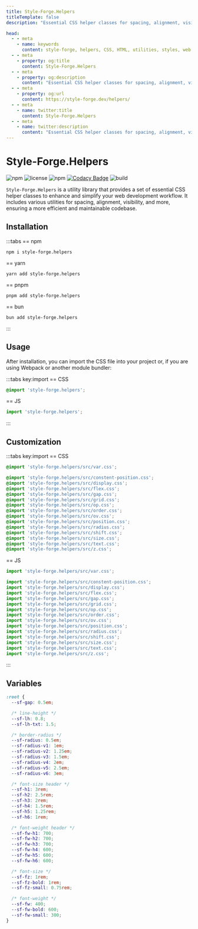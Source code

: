 ```yaml
---
title: Style-Forge.Helpers
titleTemplate: false
description: "Essential CSS helper classes for spacing, alignment, visibility, and more in web development."

head:
  - - meta
    - name: keywords
      content: style-forge, helpers, CSS, HTML, utilities, styles, web development, frontend, styling, design, responsive, lightweight, performance, modular, consistent
  - - meta
    - property: og:title
      content: Style-Forge.Helpers
  - - meta
    - property: og:description
      content: "Essential CSS helper classes for spacing, alignment, visibility, and more in web development."
  - - meta
    - property: og:url
      content: https://style-forge.dev/helpers/
  - - meta
    - name: twitter:title
      content: Style-Forge.Helpers
  - - meta
    - name: twitter:description
      content: "Essential CSS helper classes for spacing, alignment, visibility, and more in web development."
---
```


# Style-Forge.Helpers

<div class="shields">

![npm](https://img.shields.io/npm/v/style-forge.helpers)
![license](https://img.shields.io/npm/l/style-forge.helpers)
![npm](https://img.shields.io/npm/dm/style-forge.helpers)
[![Codacy Badge](https://app.codacy.com/project/badge/Grade/f015206528984cd7a2bb3884258730d4)](https://app.codacy.com/gh/Sarmaged/style-forge.helpers/dashboard?utm_source=gh&utm_medium=referral&utm_content=&utm_campaign=Badge_grade)
![build](https://github.com/Sarmaged/style-forge.helpers/actions/workflows/publish.yml/badge.svg)

</div>

`Style-Forge.Helpers` is a utility library that provides a set of essential CSS helper classes to enhance and simplify your web development workflow. It includes various utilities for spacing, alignment, visibility, and more, ensuring a more efficient and maintainable codebase.

## Installation

:::tabs
== npm
```shell
npm i style-forge.helpers
```
== yarn
```shell
yarn add style-forge.helpers
```
== pnpm
```shell
pnpm add style-forge.helpers
```
== bun
```shell
bun add style-forge.helpers
```
:::

## Usage

After installation, you can import the CSS file into your project or, if you are using Webpack or another module bundler:

:::tabs key:import
== CSS
```css
@import 'style-forge.helpers';
```
== JS
```js
import 'style-forge.helpers';
```
:::

## Customization
:::tabs key:import
== CSS
```css
@import 'style-forge.helpers/src/var.css';

@import 'style-forge.helpers/src/constent-position.css';
@import 'style-forge.helpers/src/display.css';
@import 'style-forge.helpers/src/flex.css';
@import 'style-forge.helpers/src/gap.css';
@import 'style-forge.helpers/src/grid.css';
@import 'style-forge.helpers/src/op.css';
@import 'style-forge.helpers/src/order.css';
@import 'style-forge.helpers/src/ov.css';
@import 'style-forge.helpers/src/position.css';
@import 'style-forge.helpers/src/radius.css';
@import 'style-forge.helpers/src/shift.css';
@import 'style-forge.helpers/src/size.css';
@import 'style-forge.helpers/src/text.css';
@import 'style-forge.helpers/src/z.css';
```
== JS
```js
import 'style-forge.helpers/src/var.css';

import 'style-forge.helpers/src/constent-position.css';
import 'style-forge.helpers/src/display.css';
import 'style-forge.helpers/src/flex.css';
import 'style-forge.helpers/src/gap.css';
import 'style-forge.helpers/src/grid.css';
import 'style-forge.helpers/src/op.css';
import 'style-forge.helpers/src/order.css';
import 'style-forge.helpers/src/ov.css';
import 'style-forge.helpers/src/position.css';
import 'style-forge.helpers/src/radius.css';
import 'style-forge.helpers/src/shift.css';
import 'style-forge.helpers/src/size.css';
import 'style-forge.helpers/src/text.css';
import 'style-forge.helpers/src/z.css';
```
:::

## Variables

```css
:root {
  --sf-gap: 0.5em;

  /* line-height */
  --sf-lh: 0.8;
  --sf-lh-txt: 1.5;

  /* border-radius */
  --sf-radius: 0.5em;
  --sf-radius-v1: 1em;
  --sf-radius-v2: 1.25em;
  --sf-radius-v3: 1.5em;
  --sf-radius-v4: 2em;
  --sf-radius-v5: 2.5em;
  --sf-radius-v6: 3em;

  /* font-size header */
  --sf-h1: 3rem;
  --sf-h2: 2.5rem;
  --sf-h3: 2rem;
  --sf-h4: 1.5rem;
  --sf-h5: 1.25rem;
  --sf-h6: 1rem;

  /* font-weight header */
  --sf-fw-h1: 700;
  --sf-fw-h2: 700;
  --sf-fw-h3: 700;
  --sf-fw-h4: 600;
  --sf-fw-h5: 600;
  --sf-fw-h6: 600;

  /* font-size */
  --sf-fz: 1rem;
  --sf-fz-bold: 1rem;
  --sf-fz-small: 0.75rem;

  /* font-weight */
  --sf-fw: 400;
  --sf-fw-bold: 600;
  --sf-fw-small: 300;
}
```
